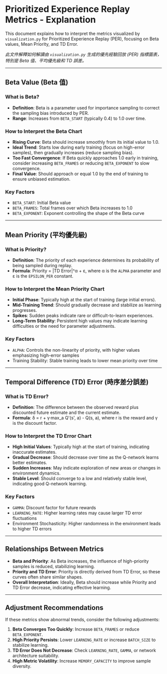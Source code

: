 # Prioritized Experience Replay Metrics - Explanation

This document explains how to interpret the metrics visualized by `visualization.py` for Prioritized Experience Replay (PER), focusing on Beta values, Mean Priority, and TD Error.

*此文件解釋如何解讀由 `visualization.py` 生成的優先經驗回放 (PER) 指標圖表，特別是 Beta 值、平均優先級和 TD 誤差。*

---

## Beta Value (Beta 值)

### What is Beta?
- **Definition**: Beta is a parameter used for importance sampling to correct the sampling bias introduced by PER.
- **Range**: Increases from `BETA_START` (typically 0.4) to 1.0 over time.

### How to Interpret the Beta Chart
- **Rising Curve**: Beta should increase smoothly from its initial value to 1.0.
- **Ideal Trend**: Starts low during early training (focus on high-error samples), then gradually increases (reduce sampling bias).
- **Too Fast Convergence**: If Beta quickly approaches 1.0 early in training, consider increasing `BETA_FRAMES` or reducing `BETA_EXPONENT` to slow convergence.
- **Final Value**: Should approach or equal 1.0 by the end of training to ensure unbiased estimation.

### Key Factors
- `BETA_START`: Initial Beta value
- `BETA_FRAMES`: Total frames over which Beta increases to 1.0
- `BETA_EXPONENT`: Exponent controlling the shape of the Beta curve

---

## Mean Priority (平均優先級)

### What is Priority?
- **Definition**: The priority of each experience determines its probability of being sampled during replay.
- **Formula**: Priority = |TD Error|^α + ε, where α is the `ALPHA` parameter and ε is the `EPSILON_PER` constant.

### How to Interpret the Mean Priority Chart
- **Initial Phase**: Typically high at the start of training (large initial errors).
- **Mid-Training Trend**: Should gradually decrease and stabilize as learning progresses.
- **Spikes**: Sudden peaks indicate rare or difficult-to-learn experiences.
- **Long-Term Stability**: Persistent high values may indicate learning difficulties or the need for parameter adjustments.

### Key Factors
- `ALPHA`: Controls the non-linearity of priority, with higher values emphasizing high-error samples
- Training Stability: Stable training leads to lower mean priority over time

---

## Temporal Difference (TD) Error (時序差分誤差)

### What is TD Error?
- **Definition**: The difference between the observed reward plus discounted future estimate and the current estimate.
- **Formula**: δ = r + γ·max_a Q'(s', a) - Q(s, a), where r is the reward and γ is the discount factor.

### How to Interpret the TD Error Chart
- **High Initial Values**: Typically high at the start of training, indicating inaccurate estimates.
- **Gradual Decrease**: Should decrease over time as the Q-network learns better estimates.
- **Sudden Increases**: May indicate exploration of new areas or changes in environment dynamics.
- **Stable Level**: Should converge to a low and relatively stable level, indicating good Q-network learning.

### Key Factors
- `GAMMA`: Discount factor for future rewards
- `LEARNING_RATE`: Higher learning rates may cause larger TD error fluctuations
- Environment Stochasticity: Higher randomness in the environment leads to higher TD errors

---

## Relationships Between Metrics

- **Beta and Priority**: As Beta increases, the influence of high-priority samples is reduced, stabilizing learning.
- **Priority and TD Error**: Priority is directly derived from TD Error, so these curves often share similar shapes.
- **Overall Interpretation**: Ideally, Beta should increase while Priority and TD Error decrease, indicating effective learning.

---

## Adjustment Recommendations

If these metrics show abnormal trends, consider the following adjustments:

1. **Beta Converges Too Quickly**: Increase `BETA_FRAMES` or reduce `BETA_EXPONENT`.
2. **High Priority Persists**: Lower `LEARNING_RATE` or increase `BATCH_SIZE` to stabilize learning.
3. **TD Error Does Not Decrease**: Check `LEARNING_RATE`, `GAMMA`, or network architecture suitability.
4. **High Metric Volatility**: Increase `MEMORY_CAPACITY` to improve sample diversity.
